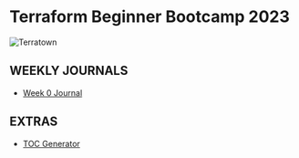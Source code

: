 # Terraform Beginner Bootcamp 2023
![Terratown](https://github.com/fikay/terraform-beginner-bootcamp-2023/assets/32597117/0ad77fb6-cfa8-42da-b01f-91b59107cfe2)


## WEEKLY JOURNALS
 - [Week 0 Journal](Journal/Week-0.md) 


## EXTRAS
- [TOC Generator](https://derlin.github.io/bitdowntoc/)

